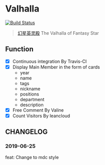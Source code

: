 # Valhalla

[![Build Status](https://www.travis-ci.org/Fantasy-Star/valhalla.svg?branch=master)](https://www.travis-ci.org/Fantasy-Star/valhalla)

> [幻星英灵殿](https://fantasy-star.github.io/valhalla/) The Valhalla of Fantasy Star

## Function

- [x] Continuous integration By Travis-CI
- [x] Display Main Member in the form of cards
  - year
  - name
  - tags
  - nickname
  - positions
  - department
  - description
- [x] Free Comment By Valine
- [x] Count Visitors By leancloud

## CHANGELOG

### 2019-06-25

feat: Change to mdc style
